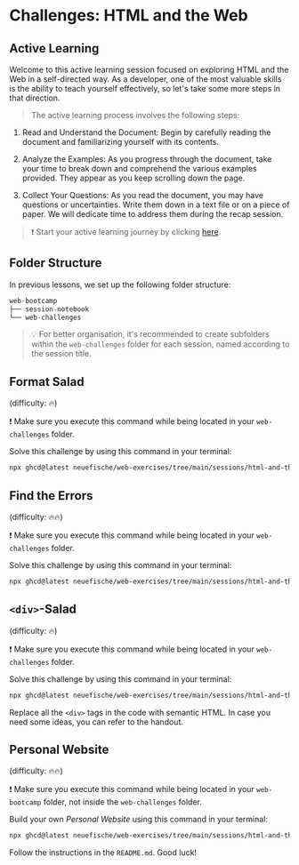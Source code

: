 # Challenges: HTML and the Web

## Active Learning

Welcome to this active learning session focused on exploring HTML and the Web in a self-directed way. As a developer, one of the most valuable skills is the ability to teach yourself effectively, so let's take some more steps in that direction.

> The active learning process involves the following steps:

1. Read and Understand the Document: Begin by carefully reading the document and familiarizing yourself with its contents.

1. Analyze the Examples: As you progress through the document, take your time to break down and comprehend the various examples provided. They appear as you keep scrolling down the page.

1. Collect Your Questions: As you read the document, you may have questions or uncertainties. Write them down in a text file or on a piece of paper. We will dedicate time to address them during the recap session.

> ❗️ Start your active learning journey by clicking [here](https://web-active-learning.vercel.app/documents/html-and-the-web).

## Folder Structure

In previous lessons, we set up the following folder structure:

```js
web-bootcamp
├── session-notebook
└── web-challenges
```
> 💡 For better organisation, it's recommended to create subfolders within the `web-challenges` folder for each session, named according to the session title.

## Format Salad

(difficulty: 🔥)

❗️ Make sure you execute this command while being located in your `web-challenges` folder.

Solve this challenge by using this command in your terminal:

```bash
npx ghcd@latest neuefische/web-exercises/tree/main/sessions/html-and-the-web/format-salad
```

## Find the Errors

(difficulty: 🔥🔥)

❗️ Make sure you execute this command while being located in your `web-challenges` folder.

Solve this challenge by using this command in your terminal:

```bash
npx ghcd@latest neuefische/web-exercises/tree/main/sessions/html-and-the-web/find-the-errors
```

## `<div>`-Salad

(difficulty: 🔥)

❗️ Make sure you execute this command while being located in your `web-challenges` folder.

Solve this challenge by using this command in your terminal:

```bash
npx ghcd@latest neuefische/web-exercises/tree/main/sessions/html-and-the-web/div-salad
```

Replace all the `<div>` tags in the code with semantic HTML. In case you need some ideas, you can refer
to the handout.

## Personal Website

(difficulty: 🔥🔥)

❗️ Make sure you execute this command while being located in your `web-bootcamp` folder, not inside the `web-challenges` folder.

Build your own _Personal Website_ using this command in your terminal:

```bash
npx ghcd@latest neuefische/web-exercises/tree/main/sessions/html-and-the-web/personal-website
```

Follow the instructions in the `README.md`. Good luck!
